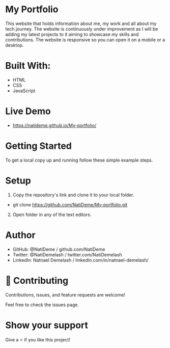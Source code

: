 # My Portfolio
This website that holds information about me, my work and all about my tech journey. The website is continuously under improvement as I will be adding my latest projects to it aiming to showcase my skills and contributions. The website is responsive so you can open it on a mobile or a desktop. 

# Built With: 
- HTML
- CSS
- JavaScript
# Live Demo
- https://natideme.github.io/My-portfolio/

# Getting Started


To get a local copy up and running follow these simple example steps.


# Setup
1. Copy the repository's link and clone it to your local folder.
- git clone https://github.com/NatiDeme/My-portfolio.git
2. Open folder in any of the text editors.
# Author

- GitHub: @NatiDeme / github.com/NatiDeme
- Twitter: @NatiDemelash / twitter.com/NatiDemelash
- LinkedIn: Natnael Demelash / linkedin.com/in/natnael-demelash/

# 🤝 Contributing
Contributions, issues, and feature requests are welcome!

Feel free to check the issues page.

# Show your support
Give a ⭐️ if you like this project!
